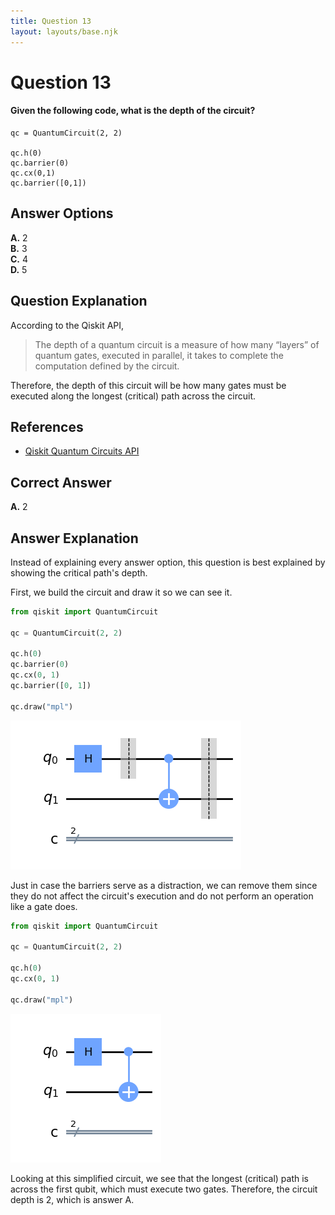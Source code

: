 ```yaml
---
title: Question 13
layout: layouts/base.njk
---
```

# Question 13

#### Given the following code, what is the depth of the circuit?

    qc = QuantumCircuit(2, 2)

    qc.h(0)
    qc.barrier(0)
    qc.cx(0,1)
    qc.barrier([0,1])

## Answer Options

**A.** 2  
**B.** 3  
**C.** 4  
**D.** 5  

## Question Explanation

According to the Qiskit API, 

>The depth of a quantum circuit is a measure of how many “layers” of quantum gates, executed in parallel, it takes to complete the computation defined by the circuit.

Therefore, the depth of this circuit will be how many gates must be executed along the longest (critical) path across the circuit.

## References

* [Qiskit Quantum Circuits API](https://qiskit.org/documentation/apidoc/circuit.html?highlight=quantum%20circuit%20depth)

## Correct Answer

**A.** 2

## Answer Explanation

Instead of explaining every answer option, this question is best explained by showing the critical path's depth.

First, we build the circuit and draw it so we can see it.


```python
from qiskit import QuantumCircuit

qc = QuantumCircuit(2, 2)

qc.h(0)
qc.barrier(0)
qc.cx(0, 1)
qc.barrier([0, 1])

qc.draw("mpl")
```




    
![png](Question-13_files/Question-13_10_0.png)
    



Just in case the barriers serve as a distraction, we can remove them since they do not affect the circuit's execution and do not perform an operation like a gate does.


```python
from qiskit import QuantumCircuit

qc = QuantumCircuit(2, 2)

qc.h(0)
qc.cx(0, 1)

qc.draw("mpl")
```




    
![png](Question-13_files/Question-13_12_0.png)
    



Looking at this simplified circuit, we see that the longest (critical) path is across the first qubit, which must execute two gates.
Therefore, the circuit depth is 2, which is answer A.
